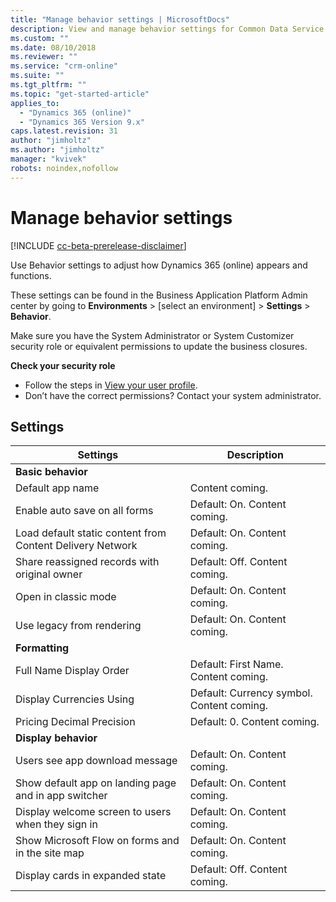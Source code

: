 ```yaml
---
title: "Manage behavior settings | MicrosoftDocs"
description: View and manage behavior settings for Common Data Service for Apps.
ms.custom: ""
ms.date: 08/10/2018
ms.reviewer: ""
ms.service: "crm-online"
ms.suite: ""
ms.tgt_pltfrm: ""
ms.topic: "get-started-article"
applies_to: 
  - "Dynamics 365 (online)"
  - "Dynamics 365 Version 9.x"
caps.latest.revision: 31
author: "jimholtz"
ms.author: "jimholtz"
manager: "kvivek"
robots: noindex,nofollow
---
```

# Manage behavior settings 

[!INCLUDE [cc-beta-prerelease-disclaimer](../includes/cc-beta-prerelease-disclaimer.md)]

Use Behavior settings to adjust how Dynamics 365 (online) appears and functions.

These settings can be found in the Business Application Platform Admin center by going to **Environments** > [select an environment] > **Settings** > **Behavior**.

Make sure you have the System Administrator or System Customizer security role or equivalent permissions to update the business closures.

**Check your security role**

- Follow the steps in [View your user profile](https://docs.microsoft.com/dynamics365/customer-engagement/basics/view-your-user-profile).
- Don’t have the correct permissions? Contact your system administrator.

## Settings

|Settings|Description|  
|--------------|-----------------|  
|**Basic behavior**||  
|Default app name|Content coming.|  
|Enable auto save on all forms|Default: On. Content coming.|  
|Load default static content from Content Delivery Network|Default: On. Content coming.|  
|Share reassigned records with original owner|Default: Off. Content coming.|  
|Open in classic mode|Default: On. Content coming.|  
|Use legacy from rendering|Default: On. Content coming.|  
|**Formatting**||  
|Full Name Display Order|Default: First Name. Content coming.|  
|Display Currencies Using|Default: Currency symbol. Content coming.|  
|Pricing Decimal Precision|Default: 0. Content coming.|  
|**Display behavior**||  
|Users see app download message|Default: On. Content coming.|  
|Show default app on landing page and in app switcher|Default: On. Content coming.|  
|Display welcome screen to users when they sign in|Default: On. Content coming.|  
|Show Microsoft Flow on forms and in the site map|Default: On. Content coming.|  
|Display cards in expanded state|Default: Off. Content coming.|  